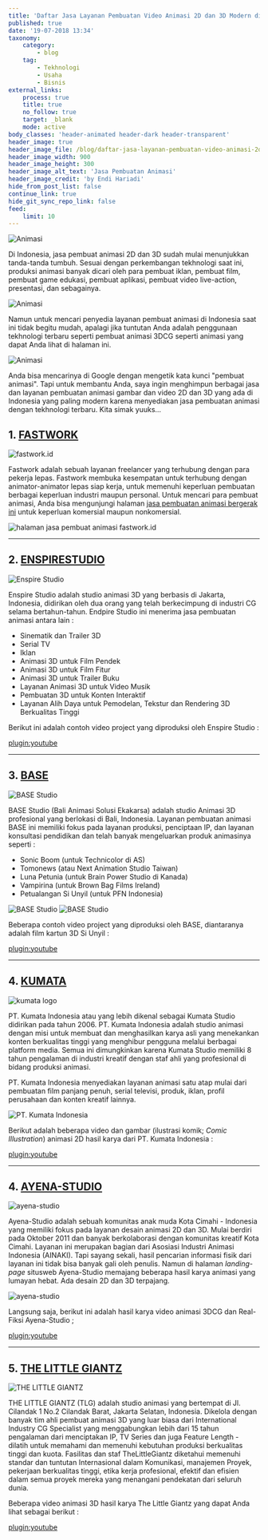 ```yaml
---
title: 'Daftar Jasa Layanan Pembuatan Video Animasi 2D dan 3D Modern di Indonesia'
published: true
date: '19-07-2018 13:34'
taxonomy:
    category:
        - blog
    tag:
        - Tekhnologi
        - Usaha
        - Bisnis
external_links:
    process: true
    title: true
    no_follow: true
    target: _blank
    mode: active
body_classes: 'header-animated header-dark header-transparent'
header_image: true
header_image_file: /blog/daftar-jasa-layanan-pembuatan-video-animasi-2d-dan-3d-modern-di-indonesia/animasi.png
header_image_width: 900
header_image_height: 300
header_image_alt_text: 'Jasa Pembuatan Animasi'
header_image_credit: 'by Endi Hariadi'
hide_from_post_list: false
continue_link: true
hide_git_sync_repo_link: false
feed:
    limit: 10
---
```


![Animasi](https://media.giphy.com/media/LMF6seZ7EyDEjoNtaP/giphy.gif "Contoh Animasi 3D Produksi Artner-CG")

Di Indonesia, jasa pembuat animasi 2D dan 3D sudah mulai menunjukkan tanda-tanda tumbuh. Sesuai dengan perkembangan tekhnologi saat ini, produksi animasi banyak dicari oleh para pembuat iklan, pembuat film, pembuat game edukasi, pembuat aplikasi, pembuat video live-action, presentasi, dan sebagainya.

![Animasi](https://media.giphy.com/media/QvSQUmUCwCYyjtiBup/giphy.gif)

Namun untuk mencari penyedia layanan pembuat animasi di Indonesia saat ini tidak begitu mudah, apalagi jika tuntutan Anda adalah penggunaan tekhnologi terbaru seperti pembuat animasi 3DCG seperti animasi yang dapat Anda lihat di halaman ini.

![Animasi](https://media.giphy.com/media/joYf3D57p1WfyfyLr6/giphy.gif)

Anda bisa mencarinya di Google dengan mengetik kata kunci "pembuat animasi". Tapi untuk membantu Anda, saya ingin menghimpun berbagai jasa dan layanan pembuatan animasi gambar dan video 2D dan 3D yang ada di Indonesia yang paling modern karena menyediakan jasa pembuatan animasi dengan tekhnologi terbaru. Kita simak yuuks...


## 1. [FASTWORK](https://fastwork.id/)

![fastwork.id](https://i.imgur.com/zKeQ22E.png "Fastwork")

Fastwork adalah sebuah layanan freelancer yang terhubung dengan para pekerja lepas. Fastwork membuka kesempatan untuk terhubung dengan animator-animator lepas siap kerja, untuk memenuhi keperluan pembuatan berbagai keperluan industri maupun personal. Untuk mencari para pembuat animasi, Anda bisa mengunjungi halaman [jasa pembuatan animasi bergerak ini](https://fastwork.id/3d-animation) untuk keperluan komersial maupun nonkomersial.

![halaman jasa pembuat animasi fastwork.id](https://i.imgur.com/K14daPk.png)

---

## 2. [ENSPIRESTUDIO](http://www.enspirestudio.com/)

![](https://i.imgur.com/y8KzlUl.png "Enspire Studio")

Enspire Studio adalah studio animasi 3D yang berbasis di Jakarta, Indonesia, didirikan oleh dua orang yang telah berkecimpung di industri CG selama bertahun-tahun. Endpire Studio ini menerima jasa pembuatan animasi antara lain :

* Sinematik dan Trailer 3D
* Serial TV
* Iklan
* Animasi 3D untuk Film Pendek
* Animasi 3D untuk Film Fitur
* Animasi 3D untuk Trailer Buku
* Layanan Animasi 3D untuk Video Musik
* Pembuatan 3D untuk Konten Interaktif
* Layanan Alih Daya untuk Pemodelan, Tekstur dan Rendering 3D Berkualitas Tinggi

Berikut ini adalah contoh video project yang diproduksi oleh Enspire Studio :

[plugin:youtube](https://youtu.be/ltw3d4snTxY)

---

## 3. [BASE](https://www.base-indonesia.com/)

![](https://i.imgur.com/trpleX8.png "BASE Studio")

BASE Studio (Bali Animasi Solusi Ekakarsa) adalah studio Animasi 3D profesional yang berlokasi di Bali, Indonesia. Layanan pembuatan animasi BASE ini memiliki fokus pada layanan produksi, penciptaan IP, dan layanan konsultasi pendidikan dan telah banyak mengeluarkan produk animasinya seperti :

* Sonic Boom (untuk Technicolor di AS)
* Tomonews (atau Next Animation Studio Taiwan)
* Luna Petunia (untuk Brain Power Studio di Kanada)
* Vampirina (untuk Brown Bag Films Ireland)
* Petualangan Si Unyil (untuk PFN Indonesia)

![](https://i.imgur.com/AjC37Zu.jpg?1 "BASE Studio")
![](https://i.imgur.com/umWeJeJ.jpg "BASE Studio")

Beberapa contoh video project yang diproduksi oleh BASE, diantaranya adalah film kartun 3D Si Unyil :

[plugin:youtube](https://youtu.be/y4hy5r7zPpw)

---

## 4. [KUMATA](https://www.kumata-studio.com/)

![kumata logo](https://i.imgur.com/FeeUaCl.png)

PT. Kumata Indonesia atau yang lebih dikenal sebagai Kumata Studio didirikan pada tahun 2006. PT. Kumata Indonesia adalah studio animasi dengan misi untuk membuat dan menghasilkan karya asli yang menekankan konten berkualitas tinggi yang menghibur pengguna melalui berbagai platform media. Semua ini dimungkinkan karena Kumata Studio memiliki 8 tahun pengalaman di industri kreatif dengan staf ahli yang profesional di bidang produksi animasi.

PT. Kumata Indonesia menyediakan layanan animasi satu atap mulai dari pembuatan film panjang penuh, serial televisi, produk, iklan, profil perusahaan dan konten kreatif lainnya.

![](https://i.imgur.com/ydrrScT.png "PT. Kumata Indonesia")

Berikut adalah beberapa video dan gambar (ilustrasi komik; _Comic Illustration_) animasi 2D hasil karya dari PT. Kumata Indonesia :

[plugin:youtube](https://youtu.be/Yv5ffZAtDJo)

---

## 4. [AYENA-STUDIO](https://www.ayena-studio.com/)

![ayena-studio](https://i.imgur.com/QQkA3Iw.png "ayena-studio")

Ayena-Studio adalah sebuah komunitas anak muda Kota Cimahi - Indonesia yang memiliki fokus pada layanan desain animasi 2D dan 3D. Mulai berdiri pada Oktober 2011 dan banyak berkolaborasi dengan komunitas kreatif Kota Cimahi. Layanan ini merupakan bagian dari Asosiasi Industri Animasi Indonesia (AINAKI). Tapi sayang sekali, hasil pencarian informasi fisik dari layanan ini tidak bisa banyak gali oleh penulis. Namun di halaman _landing-page_ situsweb Ayena-Studio memajang beberapa hasil karya animasi yang lumayan hebat. Ada desain 2D dan 3D terpajang.

![](https://youtu.be/ad1d2-hySfE "ayena-studio")

Langsung saja, berikut ini adalah hasil karya video animasi 3DCG dan Real-Fiksi Ayena-Studio ;

[plugin:youtube](https://youtu.be/GX9kTEpxjs0)

---

## 5. [THE LITTLE GIANTZ](http://www.thelittlegiantz.com/)

![THE LITTLE GIANTZ](https://i.imgur.com/hvPSymN.png "THE LITTLE GIANTZ")

THE LITTLE GIANTZ (TLG) adalah studio animasi yang bertempat di Jl. Cilandak 1 No.2 Cilandak Barat, Jakarta Selatan, Indonesia. Dikelola dengan banyak tim ahli pembuat animasi 3D yang luar biasa dari International Industry CG Specialist yang menggabungkan lebih dari 15 tahun pengalaman dari menciptakan IP, TV Series dan juga Feature Length - dilatih untuk memahami dan memenuhi kebutuhan produksi berkualitas tinggi dan kuota. Fasilitas dan staf TheLittleGiantz diketahui memenuhi standar dan tuntutan Internasional dalam Komunikasi, manajemen Proyek, pekerjaan berkualitas tinggi, etika kerja profesional, efektif dan efisien dalam semua proyek mereka yang menangani pendekatan dari seluruh dunia.

Beberapa video animasi 3D hasil karya The Little Giantz yang dapat Anda lihat sebagai berikut :

[plugin:youtube](https://youtu.be/lkUegyYgpys)
